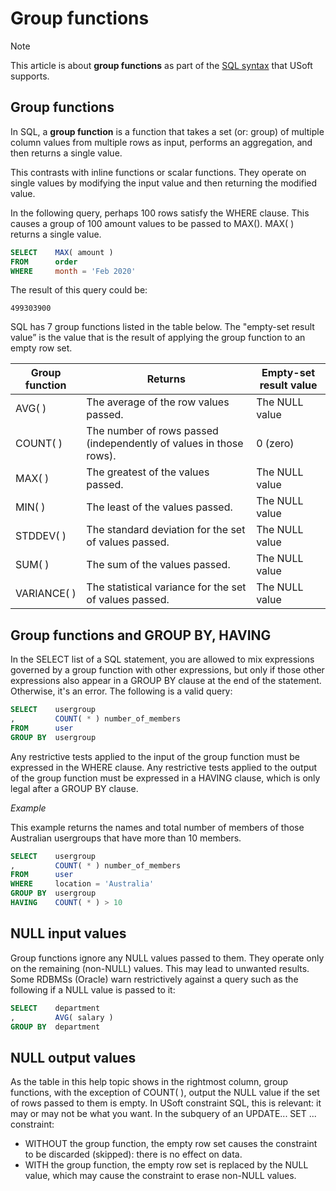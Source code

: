 # Group functions



> [!NOTE]
> This article is about **group functions** as part of the [SQL syntax](/docs/Modeller%20and%20Rules%20Engine/SQL%20syntax) that USoft supports.

## **Group functions**

In SQL, a **group function** is a function that takes a set (or: group) of multiple column values from multiple rows as input, performs an aggregation, and then returns a single value.

This contrasts with inline functions or scalar functions. They operate on single values by modifying the input value and then returning the modified value.

In the following query, perhaps 100 rows satisfy the WHERE clause. This causes a group of 100 amount values to be passed to MAX(). MAX( ) returns a single value.

```sql
SELECT    MAX( amount )
FROM      order
WHERE     month = 'Feb 2020'
```

The result of this query could be:

```
499303900
```

SQL has 7 group functions listed in the table below. The "empty-set result value” is the value that is the result of applying the group function to an empty row set.

|**Group function**|**Returns**|**Empty-set result value**|
|--------|--------|--------|
|AVG( )  |The average of the row values passed.|The NULL value|
|COUNT( )|The number of rows passed (independently of values in those rows).|0 (zero)|
|MAX( )  |The greatest of the values passed.|The NULL value|
|MIN( )  |The least of the values passed.|The NULL value|
|STDDEV( )|The standard deviation for the set of values passed.|The NULL value|
|SUM( )  |The sum of the values passed.|The NULL value|
|VARIANCE( )|The statistical variance for the set of values passed.|The NULL value|



## Group functions and GROUP BY, HAVING

In the SELECT list of a SQL statement, you are allowed to mix expressions governed by a group function with other expressions, but only if those other expressions also appear in a GROUP BY clause at the end of the statement. Otherwise, it's an error. The following is a valid query:

```sql
SELECT    usergroup
,         COUNT( * ) number_of_members
FROM      user
GROUP BY  usergroup
```

Any restrictive tests applied to the input of the group function must be expressed in the WHERE clause. Any restrictive tests applied to the output of the group function must be expressed in a HAVING clause, which is only legal after a GROUP BY clause.

*Example*

This example returns the names and total number of members of those Australian usergroups that have more than 10 members.

```sql
SELECT    usergroup
,         COUNT( * ) number_of_members
FROM      user
WHERE     location = 'Australia'
GROUP BY  usergroup
HAVING    COUNT( * ) > 10
```

## NULL input values

Group functions ignore any NULL values passed to them. They operate only on the remaining (non-NULL) values. This may lead to unwanted results. Some RDBMSs (Oracle) warn restrictively against a query such as the following if a NULL value is passed to it:

```sql
SELECT    department
,         AVG( salary )
GROUP BY  department
```

## NULL output values

As the table in this help topic shows in the rightmost column, group functions, with the exception of COUNT( ), output the NULL value if the set of rows passed to them is empty. In USoft constraint SQL, this is relevant: it may or may not be what you want. In the subquery of an UPDATE... SET ... constraint:

- WITHOUT the group function, the empty row set causes the constraint to be discarded (skipped): there is no effect on data.
- WITH the group function, the empty row set is replaced by the NULL value, which may cause the constraint to erase non-NULL values.